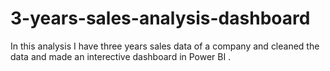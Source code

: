 # 3-years-sales-analysis-dashboard
In this analysis I have three years sales data of a company and cleaned the data and made an interective dashboard in Power BI .
